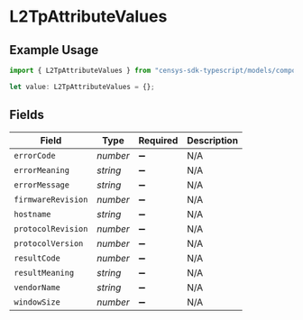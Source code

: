 # L2TpAttributeValues

## Example Usage

```typescript
import { L2TpAttributeValues } from "censys-sdk-typescript/models/components";

let value: L2TpAttributeValues = {};
```

## Fields

| Field              | Type               | Required           | Description        |
| ------------------ | ------------------ | ------------------ | ------------------ |
| `errorCode`        | *number*           | :heavy_minus_sign: | N/A                |
| `errorMeaning`     | *string*           | :heavy_minus_sign: | N/A                |
| `errorMessage`     | *string*           | :heavy_minus_sign: | N/A                |
| `firmwareRevision` | *number*           | :heavy_minus_sign: | N/A                |
| `hostname`         | *string*           | :heavy_minus_sign: | N/A                |
| `protocolRevision` | *number*           | :heavy_minus_sign: | N/A                |
| `protocolVersion`  | *number*           | :heavy_minus_sign: | N/A                |
| `resultCode`       | *number*           | :heavy_minus_sign: | N/A                |
| `resultMeaning`    | *string*           | :heavy_minus_sign: | N/A                |
| `vendorName`       | *string*           | :heavy_minus_sign: | N/A                |
| `windowSize`       | *number*           | :heavy_minus_sign: | N/A                |